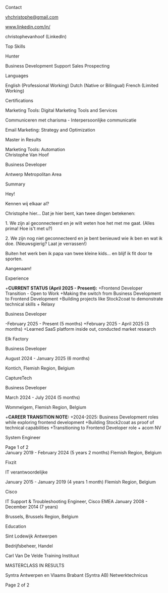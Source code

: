 Contact 

vhchristophe@gmail.com 

www.linkedin.com/in/ 

christophevanhoof (LinkedIn) 

Top Skills 

Hunter 

Business Development Support Sales Prospecting 

Languages 

English (Professional Working) Dutch (Native or Bilingual) French (Limited Working) 

Certifications 

Marketing Tools: Digital Marketing Tools and Services 

Communiceren met charisma \- Interpersoonlijke communicatie 

Email Marketing: Strategy and Optimization 

Master in Results 

Marketing Tools: Automation   
Christophe Van Hoof 

Business Developer 

Antwerp Metropolitan Area 

Summary 

Hey\!  

Kennen wij elkaar al? 

Christophe hier... Dat je hier bent, kan twee dingen betekenen: 

1\. We zijn al geconnecteerd en je wilt weten hoe het met me gaat. (Alles prima\! Hoe is't met u?) 

2\. We zijn nog niet geconnecteerd en je bent benieuwd wie ik ben en wat ik doe. (Nieuwsgierig? Laat je verrassen\!) 

Buiten het werk ben ik papa van twee kleine kids... en blijf ik fit door te sporten.  

Aangenaam\!  

Experience 

+**CURRENT STATUS (April 2025 - Present):**
+Frontend Developer Transition - Open to Work
+Making the switch from Business Development to Frontend Development
+Building projects like Stock2coat to demonstrate technical skills
+
Relaxy 

Business Developer 

-February 2025 - Present (5 months) 
+February 2025 - April 2025 (3 months)
+Learned SaaS platform inside out, conducted market research

Elk Factory 

Business Developer 

August 2024 - January 2025 (6 months) 

Kontich, Flemish Region, Belgium 

CaptureTech 

Business Developer 

March 2024 - July 2024 (5 months) 

Wommelgem, Flemish Region, Belgium 

+**CAREER TRANSITION NOTE:**
+2024-2025: Business Development roles while exploring frontend development
+Building Stock2coat as proof of technical capabilities
+Transitioning to Frontend Developer role
+
acom NV 

System Engineer 

Page 1 of 2  
January 2019 - February 2024 (5 years 2 months) Flemish Region, Belgium 

Fixzit 

IT verantwoordelijke 

January 2015 - January 2019 (4 years 1 month) Flemish Region, Belgium 

Cisco 

IT Support & Troubleshooting Engineer, Cisco EMEA January 2008 - December 2014 (7 years) 

Brussels, Brussels Region, Belgium 

Education 

Sint Lodewijk Antwerpen 

Bedrijfsbeheer, Handel  

Carl Van De Velde Training Instituut 

MASTERCLASS IN RESULTS 

Syntra Antwerpen en Vlaams Brabant (Syntra AB) Netwerktechnicus 

Page 2 of 2